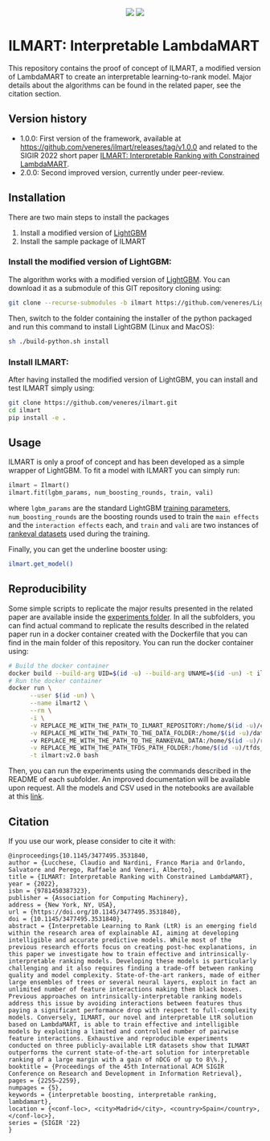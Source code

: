 <p align="center">
    <a href="https://dl.acm.org/doi/10.1145/3477495.3531840"><img src="https://badgen.net/static/paper/SIGIR 2022/green" /></a>
    <a href="http://arxiv.org/abs/2206.00473"><img src="https://badgen.net/static/arXiv/2206.00473/red" /></a>
</p>

# ILMART: Interpretable LambdaMART
This repository contains the proof of concept of ILMART, a modified version of LambdaMART to create an interpretable
learning-to-rank model.
Major details about the algorithms can be found in the related paper, see the citation section.

## Version history
- 1.0.0: First version of the framework, available at https://github.com/veneres/ilmart/releases/tag/v1.0.0 and related to the SIGIR 2022 short paper [ILMART: Interpretable Ranking with Constrained LambdaMART](https://dl.acm.org/doi/10.1145/3477495.3531840).
- 2.0.0: Second improved version, currently under peer-review.

## Installation
There are two main steps to install the packages
1) Install a modified version of [LightGBM](https://github.com/veneres/LightGBM)
2) Install the sample package of ILMART

### Install the modified version of LightGBM:
The algorithm works with a modified version of [LightGBM](https://github.com/veneres/LightGBM). You can download it
as a submodule of this GIT repository cloning using:

```bash
git clone --recurse-submodules -b ilmart https://github.com/veneres/LightGBM.git 
```
Then, switch to the folder containing the installer of the python packaged and run this command to install LightGBM (Linux and MacOS):

```bash
sh ./build-python.sh install
```

### Install ILMART:
After having installed the modified version of LightGBM, you can install and test ILMART simply using:

```bash
git clone https://github.com/veneres/ilmart.git
cd ilmart
pip install -e .
```

## Usage
ILMART is only a proof of concept and has been developed as a simple wrapper of LightGBM. 
To fit a model with ILMART you can simply run:

```python
ilmart = Ilmart()
ilmart.fit(lgbm_params, num_boosting_rounds, train, vali)
```
where `lgbm_params` are the standard LightGBM 
[training parameters](https://lightgbm.readthedocs.io/en/latest/Parameters.html), `num_boosting_rounds` are the 
boosting rounds used to train the `main effects` and the `interaction effects` each, and `train` and `vali` are two
instances of [rankeval datasets](https://github.com/hpclab/rankeval) used during the training.

Finally, you can get the underline booster using:

```bash
ilmart.get_model()
```



## Reproducibility
Some simple scripts to replicate the major results presented in the related paper are available inside the 
[experiments folder](experiments).
In all the subfolders, you can find actual command to replicate the results described in the related paper run in a 
docker container created with the Dockerfile that you can find in the main folder of this repository.
You can run the docker container using:

```bash
# Build the docker container
docker build --build-arg UID=$(id -u) --build-arg UNAME=$(id -un) -t ilmart:v2.0 .
# Run the docker container
docker run \
      --user $(id -un) \
      --name ilmart2 \
      --rm \
      -i \
      -v REPLACE_ME_WITH_THE_PATH_TO_ILMART_REPOSITORY:/home/$(id -u)/code/ \
      -v REPLACE_ME_WITH_THE_PATH_TO_THE_DATA_FOLDER:/home/$(id -u)/data/ \  
      -v REPLACE_ME_WITH_THE_PATH_TO_THE_RANKEVAL_DATA:/home/$(id -u)/rankeval_data \
      -v REPLACE_ME_WITH_THE_PATH_TFDS_PATH_FOLDER:/home/$(id -u)/tfds_data \
      -t ilmart:v2.0 bash
```

Then, you can run the experiments using the commands described in the README of each subfolder.
An improved documentation will be available upon request.
All the models and CSV used in the notebooks are available at this [link](https://drive.google.com/file/d/1fuv42ASlgIFCx624hJ2QajWUYCyikxNR/view?usp=sharing).

## Citation
If you use our work, please consider to cite it with:

```
@inproceedings{10.1145/3477495.3531840,
author = {Lucchese, Claudio and Nardini, Franco Maria and Orlando, Salvatore and Perego, Raffaele and Veneri, Alberto},
title = {ILMART: Interpretable Ranking with Constrained LambdaMART},
year = {2022},
isbn = {9781450387323},
publisher = {Association for Computing Machinery},
address = {New York, NY, USA},
url = {https://doi.org/10.1145/3477495.3531840},
doi = {10.1145/3477495.3531840},
abstract = {Interpretable Learning to Rank (LtR) is an emerging field within the research area of explainable AI, aiming at developing intelligible and accurate predictive models. While most of the previous research efforts focus on creating post-hoc explanations, in this paper we investigate how to train effective and intrinsically-interpretable ranking models. Developing these models is particularly challenging and it also requires finding a trade-off between ranking quality and model complexity. State-of-the-art rankers, made of either large ensembles of trees or several neural layers, exploit in fact an unlimited number of feature interactions making them black boxes. Previous approaches on intrinsically-interpretable ranking models address this issue by avoiding interactions between features thus paying a significant performance drop with respect to full-complexity models. Conversely, ILMART, our novel and interpretable LtR solution based on LambdaMART, is able to train effective and intelligible models by exploiting a limited and controlled number of pairwise feature interactions. Exhaustive and reproducible experiments conducted on three publicly-available LtR datasets show that ILMART outperforms the current state-of-the-art solution for interpretable ranking of a large margin with a gain of nDCG of up to 8\%.},
booktitle = {Proceedings of the 45th International ACM SIGIR Conference on Research and Development in Information Retrieval},
pages = {2255–2259},
numpages = {5},
keywords = {interpretable boosting, interpretable ranking, lambdamart},
location = {<conf-loc>, <city>Madrid</city>, <country>Spain</country>, </conf-loc>},
series = {SIGIR '22}
}
```
